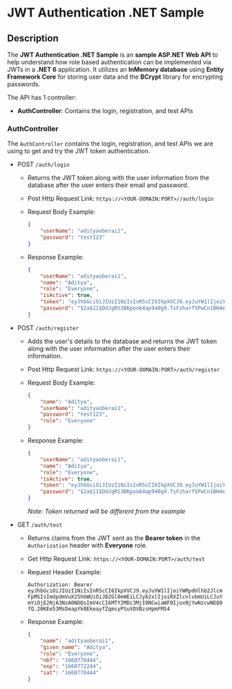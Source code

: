 # JWT Authentication .NET Sample

## Description

The **JWT Authentication .NET Sample** is an **sample ASP.NET Web API** to help understand how role based authentication can be implemented via JWTs in a **.NET 6** application. It utilizes an **InMemory database** using **Entity Framework Core** for storing user data and the **BCrypt** library for encrypting passwords.

The API has 1 controller:

* **AuthController**: Contains the login, registration, and test APIs

### AuthController

The `AuthController` contains the login, registration, and test APIs we are using to get and try the JWT token authentication.

* POST `/auth/login`

    * Returns the JWT token along with the user information from the database after the user enters their email and password.
    * Post Http Request Link: `https://<YOUR-DOMAIN:PORT>//auth/login`
    * Request Body Example:

        ```json
        {
            "userName": "adityaoberai1",
            "password": "test123"
        }
        ```

    * Response Example:

        ```json
        {
            "userName": "adityaoberai1",
            "name": "Aditya",
            "role": "Everyone",
            "isActive": true,
            "token": "eyJhbGciOiJIUzI1NiIsInR5cCI6IkpXVCJ9.eyJuYW1lIjoiYWRpdHlhb2JlcmFpMSIsImdpdmVuX25hbWUiOiJBZGl0eWEiLCJyb2xlIjoiRXZlcnlvbmUiLCJuYmYiOjE2NjA3NzA0NDQsImV4cCI6MTY2MDc3MjI0NCwiaWF0IjoxNjYwNzcwNDQ0fQ.20KEe53MsDeapYk0EkeayfZqmsyPSuVOVBzsHpmFMS4",
            "password": "$2a$11$DdJgRS3BKpoo64ap940g9.TsFzharf5PwCn1BH4e/oIBeNf7FKiOe"
        }
        ```

* POST `/auth/register`

    * Adds the user's details to the database and returns the JWT token along with the user information after the user enters their information.
    * Post Http Request Link: `https://<YOUR-DOMAIN:PORT>/auth/register`
    * Request Body Example:

        ```json
        {
            "name": "Aditya",
            "userName": "adityaoberai1",
            "password": "test123",
            "role": "Everyone"
        }
        ```

    * Response Example:

        ```json
        {
            "userName": "adityaoberai1",
            "name": "Aditya",
            "role": "Everyone",
            "isActive": true,
            "token": "eyJhbGciOiJIUzI1NiIsInR5cCI6IkpXVCJ9.eyJuYW1lIjoiYWRpdHlhb2JlcmFpMSIsImdpdmVuX25hbWUiOiJBZGl0eWEiLCJyb2xlIjoiRXZlcnlvbmUiLCJuYmYiOjE2NjA3NzAzNjAsImV4cCI6MTY2MDc3MjE2MCwiaWF0IjoxNjYwNzcwMzYwfQ.oCK_udTh83F-OM7yLYK7NBQa8basKTVQpMF3GUYtUtA",
            "password": "$2a$11$DdJgRS3BKpoo64ap940g9.TsFzharf5PwCn1BH4e/oIBeNf7FKiOe"
        }
        ```

        *Note: Token returned will be different from the example*

* GET `/auth/test`

    * Returns claims from the JWT sent as the **Bearer token** in the `Authorization` header with **Everyone** role.
    * Get Http Request Link: `https://<YOUR-DOMAIN:PORT>/auth/test`
    * Request Header Example:

        `Authorization: Bearer eyJhbGciOiJIUzI1NiIsInR5cCI6IkpXVCJ9.eyJuYW1lIjoiYWRpdHlhb2JlcmFpMSIsImdpdmVuX25hbWUiOiJBZGl0eWEiLCJyb2xlIjoiRXZlcnlvbmUiLCJuYmYiOjE2NjA3NzA0NDQsImV4cCI6MTY2MDc3MjI0NCwiaWF0IjoxNjYwNzcwNDQ0fQ.20KEe53MsDeapYk0EkeayfZqmsyPSuVOVBzsHpmFMS4`

    * Response Example:

        ```json
        {
            "name": "adityaoberai1",
            "given_name": "Aditya",
            "role": "Everyone",
            "nbf": "1660770444",
            "exp": "1660772244",
            "iat": "1660770444"
        }
        ```

